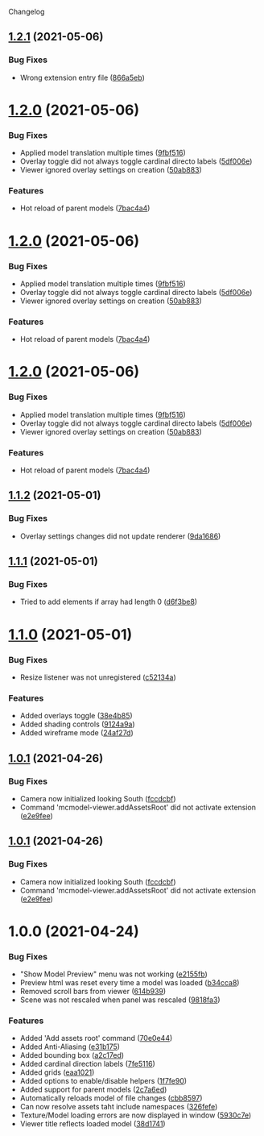 Changelog

## [1.2.1](https://github.com/OrangeUtan/vscode-mcmodel-viewer/compare/v1.2.0...v1.2.1) (2021-05-06)


### Bug Fixes

* Wrong extension entry file ([866a5eb](https://github.com/OrangeUtan/vscode-mcmodel-viewer/commit/866a5eb935986584f2c0d3a63659ce24f98dc2e5))

# [1.2.0](https://github.com/OrangeUtan/vscode-mcmodel-viewer/compare/v1.1.2...v1.2.0) (2021-05-06)


### Bug Fixes

* Applied model translation multiple times ([9fbf516](https://github.com/OrangeUtan/vscode-mcmodel-viewer/commit/9fbf5163908ee05f1241c48025aab90ac4f2480c))
* Overlay toggle did not always toggle cardinal directo labels ([5df006e](https://github.com/OrangeUtan/vscode-mcmodel-viewer/commit/5df006e3e52cd28ab3b9f7ad4dffef554c71ec7a))
* Viewer ignored overlay settings on creation ([50ab883](https://github.com/OrangeUtan/vscode-mcmodel-viewer/commit/50ab88308d31e4cdb5e1db3ac3ba1e1d886798ef))


### Features

* Hot reload of parent models ([7bac4a4](https://github.com/OrangeUtan/vscode-mcmodel-viewer/commit/7bac4a44428c51e7dc95ec8982a859f6e108da56))

# [1.2.0](https://github.com/OrangeUtan/vscode-mcmodel-viewer/compare/v1.1.2...v1.2.0) (2021-05-06)


### Bug Fixes

* Applied model translation multiple times ([9fbf516](https://github.com/OrangeUtan/vscode-mcmodel-viewer/commit/9fbf5163908ee05f1241c48025aab90ac4f2480c))
* Overlay toggle did not always toggle cardinal directo labels ([5df006e](https://github.com/OrangeUtan/vscode-mcmodel-viewer/commit/5df006e3e52cd28ab3b9f7ad4dffef554c71ec7a))
* Viewer ignored overlay settings on creation ([50ab883](https://github.com/OrangeUtan/vscode-mcmodel-viewer/commit/50ab88308d31e4cdb5e1db3ac3ba1e1d886798ef))


### Features

* Hot reload of parent models ([7bac4a4](https://github.com/OrangeUtan/vscode-mcmodel-viewer/commit/7bac4a44428c51e7dc95ec8982a859f6e108da56))

# [1.2.0](https://github.com/OrangeUtan/vscode-mcmodel-viewer/compare/v1.1.2...v1.2.0) (2021-05-06)


### Bug Fixes

* Applied model translation multiple times ([9fbf516](https://github.com/OrangeUtan/vscode-mcmodel-viewer/commit/9fbf5163908ee05f1241c48025aab90ac4f2480c))
* Overlay toggle did not always toggle cardinal directo labels ([5df006e](https://github.com/OrangeUtan/vscode-mcmodel-viewer/commit/5df006e3e52cd28ab3b9f7ad4dffef554c71ec7a))
* Viewer ignored overlay settings on creation ([50ab883](https://github.com/OrangeUtan/vscode-mcmodel-viewer/commit/50ab88308d31e4cdb5e1db3ac3ba1e1d886798ef))


### Features

* Hot reload of parent models ([7bac4a4](https://github.com/OrangeUtan/vscode-mcmodel-viewer/commit/7bac4a44428c51e7dc95ec8982a859f6e108da56))

## [1.1.2](https://github.com/OrangeUtan/vscode-mcmodel-viewer/compare/v1.1.1...v1.1.2) (2021-05-01)


### Bug Fixes

* Overlay settings changes did not update renderer ([9da1686](https://github.com/OrangeUtan/vscode-mcmodel-viewer/commit/9da1686ffef95686df695f788e47b7ef51475a62))

## [1.1.1](https://github.com/OrangeUtan/vscode-mcmodel-viewer/compare/v1.1.0...v1.1.1) (2021-05-01)


### Bug Fixes

* Tried to add elements if array had length 0 ([d6f3be8](https://github.com/OrangeUtan/vscode-mcmodel-viewer/commit/d6f3be8e59dc58f01f57096bbbd9ef948cebc70a))

# [1.1.0](https://github.com/OrangeUtan/vscode-mcmodel-viewer/compare/v1.0.1...v1.1.0) (2021-05-01)


### Bug Fixes

* Resize listener was not unregistered ([c52134a](https://github.com/OrangeUtan/vscode-mcmodel-viewer/commit/c52134aedc58d65032e7660fe0ddd26a53ca480c))


### Features

* Added overlays toggle ([38e4b85](https://github.com/OrangeUtan/vscode-mcmodel-viewer/commit/38e4b85d51f40a07113a077ff3d787d7bade7c85))
* Added shading controls ([9124a9a](https://github.com/OrangeUtan/vscode-mcmodel-viewer/commit/9124a9ad186a5e7f2b4932e81b046f053c047296))
* Added wireframe mode ([24af27d](https://github.com/OrangeUtan/vscode-mcmodel-viewer/commit/24af27d6f75c042c3982deb220ce2b464c5470be))

## [1.0.1](https://github.com/OrangeUtan/vscode-mcmodel-viewer/compare/v1.0.0...v1.0.1) (2021-04-26)


### Bug Fixes

* Camera now initialized looking South ([fccdcbf](https://github.com/OrangeUtan/vscode-mcmodel-viewer/commit/fccdcbf5a6b77a77ca9ffa46837063908d67cd19))
* Command 'mcmodel-viewer.addAssetsRoot' did not activate extension ([e2e9fee](https://github.com/OrangeUtan/vscode-mcmodel-viewer/commit/e2e9feee7f3a90b2f6feaeafd8ba3f147f73fee3))

## [1.0.1](https://github.com/OrangeUtan/vscode-mcmodel-viewer/compare/v1.0.0...v1.0.1) (2021-04-26)


### Bug Fixes

* Camera now initialized looking South ([fccdcbf](https://github.com/OrangeUtan/vscode-mcmodel-viewer/commit/fccdcbf5a6b77a77ca9ffa46837063908d67cd19))
* Command 'mcmodel-viewer.addAssetsRoot' did not activate extension ([e2e9fee](https://github.com/OrangeUtan/vscode-mcmodel-viewer/commit/e2e9feee7f3a90b2f6feaeafd8ba3f147f73fee3))

# 1.0.0 (2021-04-24)


### Bug Fixes

* "Show Model Preview" menu was not working ([e2155fb](https://github.com/OrangeUtan/vscode-mcmodel-viewer/commit/e2155fbbc9219afe1abcbd9454cecba469214a96))
* Preview html was reset every time a model was loaded ([b34cca8](https://github.com/OrangeUtan/vscode-mcmodel-viewer/commit/b34cca8eeed0e9ccebb20d595cbccdf15b918238))
* Removed scroll bars from viewer ([614b939](https://github.com/OrangeUtan/vscode-mcmodel-viewer/commit/614b9392da0e4ba2f58977e507482ab616bda231))
* Scene was not rescaled when panel was rescaled ([9818fa3](https://github.com/OrangeUtan/vscode-mcmodel-viewer/commit/9818fa38524205784219fe6c7088754b07dd2795))


### Features

* Added 'Add assets root' command ([70e0e44](https://github.com/OrangeUtan/vscode-mcmodel-viewer/commit/70e0e4483a70d8b50629c39b1cffefc3e8ea248e))
* Added Anti-Aliasing ([e31b175](https://github.com/OrangeUtan/vscode-mcmodel-viewer/commit/e31b175577c3cea0893c26763c14907eb7ce63ca))
* Added bounding box ([a2c17ed](https://github.com/OrangeUtan/vscode-mcmodel-viewer/commit/a2c17ed4382f6b7be770a4cb59e41b255d2f229b))
* Added cardinal direction labels ([7fe5116](https://github.com/OrangeUtan/vscode-mcmodel-viewer/commit/7fe5116e4005df78889126c61ecfb089b587a87e))
* Added grids ([eaa1021](https://github.com/OrangeUtan/vscode-mcmodel-viewer/commit/eaa1021addfaa9fa378781731b6242429fe813c6))
* Added options to enable/disable helpers ([1f7fe90](https://github.com/OrangeUtan/vscode-mcmodel-viewer/commit/1f7fe902e776ffac0a5aa7b00ba215a17e066500))
* Added support for parent models ([2c7a6ed](https://github.com/OrangeUtan/vscode-mcmodel-viewer/commit/2c7a6edd164629d02af12f48b819f9c02cb34c8f))
* Automatically reloads model of file changes ([cbb8597](https://github.com/OrangeUtan/vscode-mcmodel-viewer/commit/cbb85976be77c17d645339e3228ac4256c08fc56))
* Can now resolve assets taht include namespaces ([326fefe](https://github.com/OrangeUtan/vscode-mcmodel-viewer/commit/326fefe747d4e70bc644861aaec74b9627afa926))
* Texture/Model loading errors are now displayed in window ([5930c7e](https://github.com/OrangeUtan/vscode-mcmodel-viewer/commit/5930c7e7d9f478b05bc90b83703dbb1e5a437b2e))
* Viewer title reflects loaded model ([38d1741](https://github.com/OrangeUtan/vscode-mcmodel-viewer/commit/38d1741249a39432a4cc1856c80c8de576b6c9d5))
